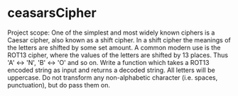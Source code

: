# ceasarsCipher
Project scope: One of the simplest and most widely known ciphers is a Caesar cipher, also known as a shift cipher. In a shift cipher the meanings of the letters are shifted by some set amount.  A common modern use is the ROT13 cipher, where the values of the letters are shifted by 13 places. Thus 'A' ↔ 'N', 'B' ↔ 'O' and so on.  Write a function which takes a ROT13 encoded string as input and returns a decoded string.  All letters will be uppercase. Do not transform any non-alphabetic character (i.e. spaces, punctuation), but do pass them on.
